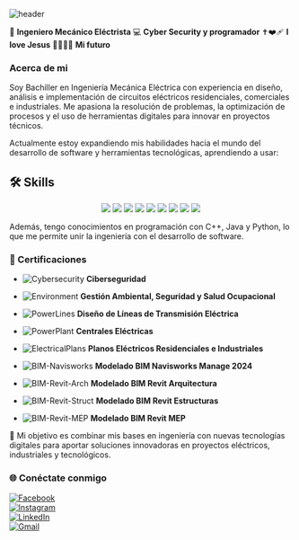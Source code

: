 ![header](https://capsule-render.vercel.app/api?type=shark&height=300&color=gradient&text=Sr.Soly&section=header&reversal=false&descAlign=20)

:briefcase: **Ingeniero Mecánico Eléctrista**
:computer: **Cyber Security y programador**
:latin_cross::mending_heart: **I love Jesus**
:family_man_woman_girl_boy: **Mi futuro** 

### Acerca de mi

Soy Bachiller en Ingeniería Mecánica Eléctrica con experiencia en diseño, análisis e implementación de circuitos eléctricos residenciales, comerciales e industriales. Me apasiona la resolución de problemas, la optimización de procesos y el uso de herramientas digitales para innovar en proyectos técnicos.

Actualmente estoy expandiendo mis habilidades hacia el mundo del desarrollo de software y herramientas tecnológicas, aprendiendo a usar:

## 🛠️ Skills  

<div align="center">

<!-- Lenguajes -->
<img src="https://img.shields.io/badge/C++-00599C?logo=cplusplus&logoColor=white"/>
<img src="https://img.shields.io/badge/Java-007396?logo=java&logoColor=white"/>
<img src="https://img.shields.io/badge/Python-3776AB?logo=python&logoColor=white"/>

<!-- Control de versiones -->
<img src="https://img.shields.io/badge/Git-F05032?logo=git&logoColor=white"/>
<img src="https://img.shields.io/badge/GitHub-181717?logo=github&logoColor=white"/>
<img src="https://img.shields.io/badge/VS%20Code-007ACC?logo=visualstudiocode&logoColor=white"/>

<!-- Plataformas y herramientas -->
<img src="https://img.shields.io/badge/Docker-2496ED?logo=docker&logoColor=white"/>
<img src="https://img.shields.io/badge/Odoo-714B67?logo=odoo&logoColor=white"/>
<img src="https://img.shields.io/badge/SAP-0FAAFF?logo=sap&logoColor=white"/>

</div>


Además, tengo conocimientos en programación con C++, Java y Python, lo que me permite unir la ingeniería con el desarrollo de software.

### 📜 Certificaciones

- ![Cybersecurity](https://img.shields.io/badge/Cybersecurity-2E8B57?logo=hackaday&logoColor=white) **Ciberseguridad** 

- ![Environment](https://img.shields.io/badge/Gestión%20Ambiental%20%7C%20Seguridad%20y%20Salud-228B22?logo=leaflet&logoColor=white) **Gestión Ambiental, Seguridad y Salud Ocupacional**  

- ![PowerLines](https://img.shields.io/badge/Líneas%20de%20Transmisión-1E90FF?logo=electricity&logoColor=white) **Diseño de Líneas de Transmisión Eléctrica** 

- ![PowerPlant](https://img.shields.io/badge/Centrales%20Eléctricas-FF8C00?logo=powerbi&logoColor=white) **Centrales Eléctricas**  

- ![ElectricalPlans](https://img.shields.io/badge/Planos%20Eléctricos-8B0000?logo=autodesk&logoColor=white) **Planos Eléctricos Residenciales e Industriales**  

- ![BIM-Navisworks](https://img.shields.io/badge/BIM%20Navisworks-006400?logo=autodesk&logoColor=white) **Modelado BIM Navisworks Manage 2024**

- ![BIM-Revit-Arch](https://img.shields.io/badge/BIM%20Revit%20Arquitectura-4682B4?logo=autodesk&logoColor=white) **Modelado BIM Revit Arquitectura** 

- ![BIM-Revit-Struct](https://img.shields.io/badge/BIM%20Revit%20Estructuras-800080?logo=autodesk&logoColor=white) **Modelado BIM Revit Estructuras**

- ![BIM-Revit-MEP](https://img.shields.io/badge/BIM%20Revit%20MEP-9932CC?logo=autodesk&logoColor=white) **Modelado BIM Revit MEP**


🚀 Mi objetivo es combinar mis bases en ingeniería con nuevas tecnologías digitales para aportar soluciones innovadoras en proyectos eléctricos, industriales y tecnológicos.

### 🌐 Conéctate conmigo  

[![Facebook](https://img.shields.io/badge/Facebook-1877F2?logo=facebook&logoColor=white&style=for-the-badge&label=)](https://www.facebook.com/theoalessandro.huamancardenas/)  
[![Instagram](https://img.shields.io/badge/Instagram-E4405F?logo=instagram&logoColor=white&style=for-the-badge&label=)](https://www.instagram.com/hddtheo/)  
[![LinkedIn](https://img.shields.io/badge/LinkedIn-0A66C2?logo=linkedin&logoColor=white&style=for-the-badge&label=)](https://www.linkedin.com/in/theo-alessandro-huaman-cardenas-230747335/)  
[![Gmail](https://img.shields.io/badge/Gmail-D14836?logo=gmail&logoColor=white&style=for-the-badge&label=)](mailto:7heo.hc@gmail.com)  
